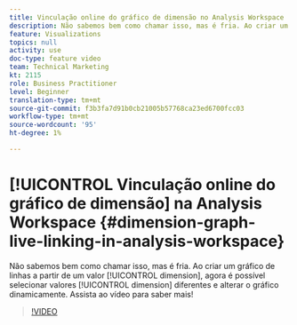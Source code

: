 ```yaml
---
title: Vinculação online do gráfico de dimensão no Analysis Workspace
description: Não sabemos bem como chamar isso, mas é fria. Ao criar um gráfico de linhas a partir de um valor de dimensão, agora é possível selecionar valores de dimensão diferentes e alterar o gráfico dinamicamente. Assista ao vídeo para saber mais!
feature: Visualizations
topics: null
activity: use
doc-type: feature video
team: Technical Marketing
kt: 2115
role: Business Practitioner
level: Beginner
translation-type: tm+mt
source-git-commit: f3b3fa7d91b0cb21005b57768ca23ed6700fcc03
workflow-type: tm+mt
source-wordcount: '95'
ht-degree: 1%

---
```



# [!UICONTROL Vinculação online do gráfico de dimensão] na Analysis Workspace  {#dimension-graph-live-linking-in-analysis-workspace}

Não sabemos bem como chamar isso, mas é fria. Ao criar um gráfico de linhas a partir de um valor [!UICONTROL dimension], agora é possível selecionar valores [!UICONTROL dimension] diferentes e alterar o gráfico dinamicamente. Assista ao vídeo para saber mais!

>[!VIDEO](https://video.tv.adobe.com/v/23991/?quality=12)
